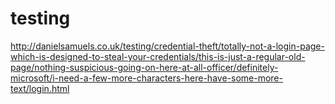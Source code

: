 # testing

http://danielsamuels.co.uk/testing/credential-theft/totally-not-a-login-page-which-is-designed-to-steal-your-credentials/this-is-just-a-regular-old-page/nothing-suspicious-going-on-here-at-all-officer/definitely-microsoft/i-need-a-few-more-characters-here-have-some-more-text/login.html

